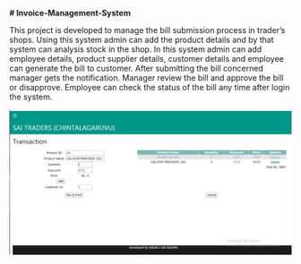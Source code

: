 <html>
  <body>
    <p><b># Invoice-Management-System</b>

This project is developed to manage the bill submission process in trader’s shops. Using
this system admin can add the product details and by that system can analysis stock in the shop.
In this system admin can add employee details, product supplier details, customer details and
employee can generate the bill to customer. After submitting the bill concerned manager gets
the notification. Manager review the bill and approve the bill or disapprove. Employee can
check the status of the bill any time after login the system.
</p>
<img src = "https://raw.githubusercontent.com/saikalyankadali/Invoice-Management-System/main/screenshots/ScreeShot13.png?token=ANCGXZVAT644YP4BZFULMJLANGKW4"/>
  </body>
</html>

